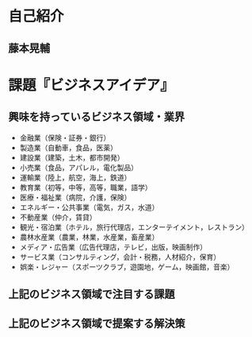 # 自己紹介

## 藤本晃輔

# 課題『ビジネスアイデア』

## 興味を持っているビジネス領域・業界

- 金融業（保険・証券・銀行）
- 製造業（自動車，食品，医薬）
- 建設業（建築，土木，都市開発）
- 小売業（食品，アパレル，電化製品）
- 運輸業（陸上，航空，海上，鉄道）
- 教育業（初等，中等，高等，職業，語学）
- 医療・福祉業（病院，介護，保険）
- エネルギー・公共事業（電気，ガス，水道）
- 不動産業（仲介，賃貸）
- 観光・宿泊業（ホテル，旅行代理店，エンターテイメント，レストラン）
- 農林水産業（農業，林業，水産業，畜産業）
- メディア・広告業（広告代理店，テレビ，出版，映画制作）
- サービス業（コンサルティング，会計・税務，人材紹介，保育）
- 娯楽・レジャー（スポーツクラブ，遊園地，ゲーム，映画館，音楽）

## 上記のビジネス領域で注目する課題

## 上記のビジネス領域で提案する解決策

